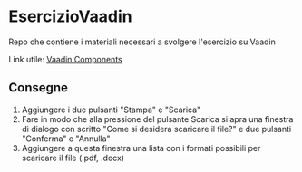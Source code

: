 # EsercizioVaadin
Repo che contiene i materiali necessari a svolgere l'esercizio su Vaadin

Link utile:
[Vaadin Components](https://vaadin.com/components)

## Consegne
1. Aggiungere i due pulsanti "Stampa" e "Scarica"
2. Fare in modo che alla pressione del pulsante Scarica si apra una finestra di dialogo con scritto
  "Come si desidera scaricare il file?" e due pulsanti "Conferma" e "Annulla"
3. Aggiungere a questa finestra una lista con i formati possibili per scaricare il file (.pdf, .docx)

